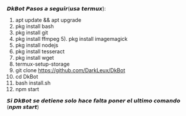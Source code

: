 𝘿𝙠𝘽𝙤𝙩
𝙋𝙖𝙨𝙤𝙨 𝙖 𝙨𝙚𝙜𝙪𝙞𝙧(𝙪𝙨𝙖 𝙩𝙚𝙧𝙢𝙪𝙭):
1) apt update && apt upgrade
2) pkg install bash
3) pkg install git
4) pkg install ffmpeg
5). pkg install imagemagick
6) pkg install nodejs
7) pkg install tesseract
8) pkg install wget
9) termux-setup-storage
10) git clone https://github.com/DarkLeux/DkBot
11) cd DkBot
12) bash install.sh
13) npm start

𝙎𝙞 𝘿𝙠𝘽𝙤𝙩 𝙨𝙚 𝙙𝙚𝙩𝙞𝙚𝙣𝙚 𝙨𝙤𝙡𝙤 𝙝𝙖𝙘𝙚 𝙛𝙖𝙡𝙩𝙖 𝙥𝙤𝙣𝙚𝙧 𝙚𝙡 𝙪𝙡𝙩𝙞𝙢𝙤 𝙘𝙤𝙢𝙖𝙣𝙙𝙤 (𝙣𝙥𝙢 𝙨𝙩𝙖𝙧𝙩)
